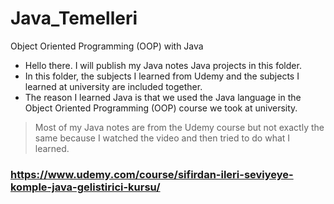 # Java_Temelleri
 Object Oriented Programming (OOP) with Java

- Hello there. I will publish my Java notes Java projects in this folder.
- In this folder, the subjects I learned from Udemy and the subjects I learned at university are included together.
- The reason I learned Java is that we used the Java language in the Object Oriented Programming (OOP) course we took at university.

> Most of my Java notes are from the Udemy course but not exactly the same because I watched the video and then tried to do what I learned.
### https://www.udemy.com/course/sifirdan-ileri-seviyeye-komple-java-gelistirici-kursu/
